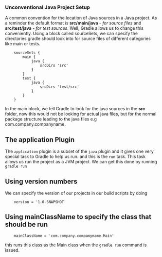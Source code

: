 ### Unconventional Java Project Setup

A common convention for the location of Java sources in a Java project. As a reminder the default format is **src/main/java** - _for source files_ and **src/test/java** - _for test sources_. Well, Gradle allows us to change this conveniently. Using a block called sourceSets, we can specify the directories gradle should look into for source files of different categories like main or tests.

```
    sourceSets {
        main {
            java {
                srcDirs 'src'
            }
        }
        test {
            java {
                srcDirs 'test/src'
            }
        }
    }
```

In the main block, we tell Gradle to look for the java sources in the **src** folder, now this would not be looking for actual java files, but for the normal package structure leading to the java files e.g com.company.companyname.

## The application Plugin

The `application` plugin is a subset of the `java` plugin and it gives one very special task to Gradle to help us run. and this is the `run` task. This task allows us run the project as a JVM project. We can get this done by running `gradle run`

## Using version numbers

We can specify the version of our projects in our build scripts by doing

```
    version = '1.0-SNAPSHOT'
```

## Using mainClassName to specify the class that should be run

```
    mainClassName = 'com.company.companyname.Main'
```

this runs this class as the Main class when the `gradle run` command is issued.
